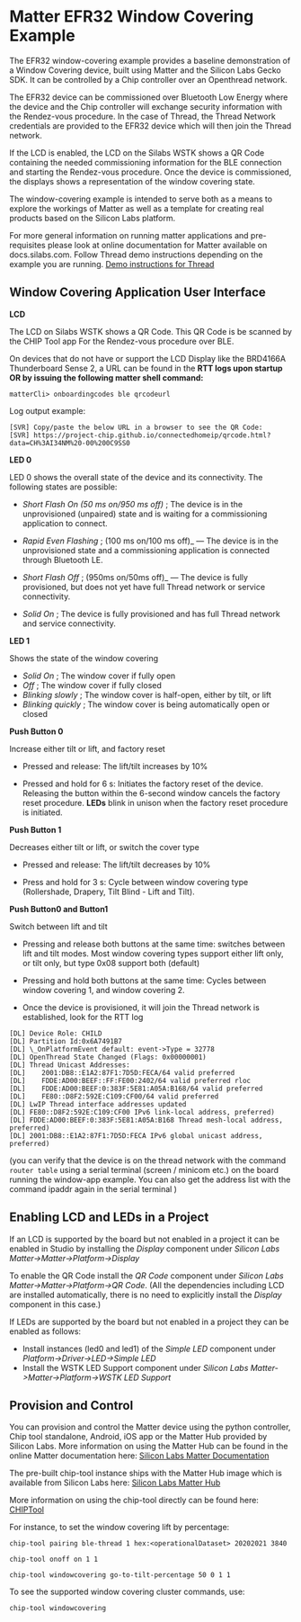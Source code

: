# Matter EFR32 Window Covering Example

The EFR32 window-covering example provides a baseline demonstration of a Window
Covering device, built using Matter and the Silicon Labs Gecko SDK. It can be
controlled by a Chip controller over an Openthread network.

The EFR32 device can be commissioned over Bluetooth Low Energy where the device
and the Chip controller will exchange security information with the Rendez-vous
procedure. In the case of Thread, the Thread Network credentials are provided to
the EFR32 device which will then join the Thread network.

If the LCD is enabled, the LCD on the Silabs WSTK shows a QR Code containing the
needed commissioning information for the BLE connection and starting the
Rendez-vous procedure. Once the device is commissioned, the displays shows a
representation of the window covering state.

The window-covering example is intended to serve both as a means to explore the
workings of Matter as well as a template for creating real products based on the
Silicon Labs platform.

For more general information on running matter applications and pre-requisites please look at online 
documentation for Matter available on docs.silabs.com. Follow Thread demo instructions depending on the example you are running.
[Demo instructions for Thread](https://docs.silabs.com/matter/2.3.0/matter-thread)

## Window Covering Application User Interface

**LCD** 

The LCD on Silabs WSTK shows a QR Code. This QR Code is be scanned by the CHIP Tool app For the Rendez-vous procedure over BLE.

On devices that do not have or support the LCD Display like the BRD4166A Thunderboard Sense 2, a URL can be found in the **RTT logs upon startup OR by issuing the following matter shell command:**

```shell
matterCli> onboardingcodes ble qrcodeurl
```

Log output example:

```shell
[SVR] Copy/paste the below URL in a browser to see the QR Code:
[SVR] https://project-chip.github.io/connectedhomeip/qrcode.html?data=CH%3AI34NM%20-00%200C9SS0
```

**LED 0** 

LED 0 shows the overall state of the device and its connectivity. The following states are possible:

-   _Short Flash On (50 ms on/950 ms off)_ ; The device is in the
            unprovisioned (unpaired) state and is waiting for a commissioning
            application to connect.

-   _Rapid Even Flashing_ ; (100 ms on/100 ms off)_ &mdash; The device is in the
            unprovisioned state and a commissioning application is connected through
            Bluetooth LE.

-   _Short Flash Off_ ; (950ms on/50ms off)_ &mdash; The device is fully
            provisioned, but does not yet have full Thread network or service
            connectivity.

-   _Solid On_ ; The device is fully provisioned and has full Thread
            network and service connectivity.

**LED 1** 

Shows the state of the window covering

-   _Solid On_ ; The window cover if fully open
-   _Off_ ; The window cover if fully closed
-   _Blinking slowly_ ; The window cover is half-open, either by tilt, or lift
-   _Blinking quickly_ ; The window cover is being automatically open or closed

**Push Button 0** 

Increase either tilt or lift, and factory reset

-   Pressed and release: The lift/tilt increases by 10%

-   Pressed and hold for 6 s: Initiates the factory reset of the device.
            Releasing the button within the 6-second window cancels the factory reset
            procedure. **LEDs** blink in unison when the factory reset procedure is
            initiated.

**Push Button 1** 

Decreases either tilt or lift, or switch the cover type

-   Pressed and release: The lift/tilt decreases by 10%

-   Press and hold for 3 s: Cycle between window covering type (Rollershade, Drapery, Tilt Blind - Lift and Tilt).

**Push Button0 and Button1** 

Switch between lift and tilt

- Pressing and release both buttons at the same time: switches between lift and tilt modes. Most window covering types support either lift only, or tilt only, but type 0x08 support both (default)

- Pressing and hold both buttons at the same time: Cycles between window covering 1, and window covering 2.

*   Once the device is provisioned, it will join the Thread network is
    established, look for the RTT log

```shell
[DL] Device Role: CHILD
[DL] Partition Id:0x6A7491B7
[DL] \_OnPlatformEvent default: event->Type = 32778
[DL] OpenThread State Changed (Flags: 0x00000001)
[DL] Thread Unicast Addresses:
[DL]    2001:DB8::E1A2:87F1:7D5D:FECA/64 valid preferred
[DL]    FDDE:AD00:BEEF::FF:FE00:2402/64 valid preferred rloc
[DL]    FDDE:AD00:BEEF:0:383F:5E81:A05A:B168/64 valid preferred
[DL]    FE80::D8F2:592E:C109:CF00/64 valid preferred
[DL] LwIP Thread interface addresses updated
[DL] FE80::D8F2:592E:C109:CF00 IPv6 link-local address, preferred)
[DL] FDDE:AD00:BEEF:0:383F:5E81:A05A:B168 Thread mesh-local address, preferred)
[DL] 2001:DB8::E1A2:87F1:7D5D:FECA IPv6 global unicast address, preferred)
```

(you can verify that the device is on the thread network with the command
    `router table` using a serial terminal (screen / minicom etc.) on the board
    running the window-app example. You can also get the address list with the
    command ipaddr again in the serial terminal )

## Enabling LCD and LEDs in a Project

If an LCD is supported by the board but not enabled in a project it can be enabled in Studio by installing the _Display_ component under _Silicon Labs Matter->Matter->Platform->Display_

To enable the QR Code install the _QR Code_ component under _Silicon Labs Matter->Matter->Platform->QR Code_. (All the dependencies including LCD are installed automatically, there is no need to explicitly install the _Display_ component in this case.)

If LEDs are supported by the board but not enabled in a project they can be enabled as follows:
-   Install instances (led0 and led1) of the _Simple LED_ component under _Platform->Driver->LED->Simple LED_
-   Install the WSTK LED Support component under _Silicon Labs Matter->Matter->Platform->WSTK LED Support_

## Provision and Control

You can provision and control the Matter device using the python controller, Chip tool standalone, Android, iOS app or the Matter Hub provided by Silicon Labs. More information on using the Matter Hub can be found in the online Matter documentation here: [Silicon Labs Matter Documentation](https://docs.silabs.com/matter/2.3.0/matter-thread/raspi-img)

The pre-built chip-tool instance ships with the Matter Hub image which is available from Silicon Labs here: [Silicon Labs Matter Hub](https://www.silabs.com/documents/public/software/SilabsMatterPi_2.3.0-1.3-extension.zip)
    
More information on using the chip-tool directly can be found here: [CHIPTool](https://github.com/project-chip/connectedhomeip/blob/master/examples/chip-tool/README.md) 

For instance, to set the window covering lift by percentage:

```shell
chip-tool pairing ble-thread 1 hex:<operationalDataset> 20202021 3840

chip-tool onoff on 1 1

chip-tool windowcovering go-to-tilt-percentage 50 0 1 1
```

To see the supported window covering cluster commands, use:

```shell
chip-tool windowcovering
```
